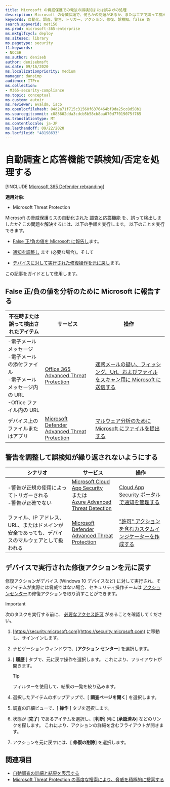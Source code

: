 ```yaml
---
title: Microsoft の脅威保護での電波の誤検知または誤ネガの処理
description: Microsoft の脅威保護で、何らかの問題があるか、またはエアで誤って検出されましたか? 分析のために誤検知または誤検知を Microsoft に送信する方法について説明します。
keywords: 自動化、調査、警告、トリガー、アクション、修復、誤検知、false 負
search.appverid: met150
ms.prod: microsoft-365-enterprise
ms.mktglfcycl: deploy
ms.sitesec: library
ms.pagetype: security
f1.keywords:
- NOCSH
ms.author: deniseb
author: denisebmsft
ms.date: 09/16/2020
ms.localizationpriority: medium
manager: dansimp
audience: ITPro
ms.collection:
- M365-security-compliance
ms.topic: conceptual
ms.custom: autoir
ms.reviewer: evaldm, isco
ms.openlocfilehash: 84d2a71f715c31560f6376464bf9da25cc8d58b1
ms.sourcegitcommit: c083602dda3cdcb5b58cb8aa070d77019075f765
ms.translationtype: MT
ms.contentlocale: ja-JP
ms.lasthandoff: 09/22/2020
ms.locfileid: "48198633"
---
```

# <a name="handle-false-positivesnegatives-in-automated-investigation-and-response-capabilities"></a>自動調査と応答機能で誤検知/否定を処理する

[!INCLUDE [Microsoft 365 Defender rebranding](../includes/microsoft-defender.md)]


**適用対象:**
- Microsoft Threat Protection

Microsoft の脅威保護ミスの自動化された [調査と応答機能](mtp-autoir.md) を、誤って検出しましたか? この問題を解決するには、以下の手順を実行します。 以下のことを実行できます。

- [False 正/負の値を Microsoft に報告し](#report-a-false-positivenegative-to-microsoft-for-analysis)ます。

- [通知を調整し](#adjust-an-alert-to-prevent-false-positives-from-recurring) ます (必要な場合)。そして 

- [デバイスに対して実行された修復操作を元に戻し](#undo-a-remediation-action-that-was-taken-on-a-device)ます。 

この記事をガイドとして使用します。 

## <a name="report-a-false-positivenegative-to-microsoft-for-analysis"></a>False 正/負の値を分析のために Microsoft に報告する

|不在時または誤って検出されたアイテム |サービス  |操作  |
|---------|---------|---------|
|-電子メールメッセージ <br/>-電子メールの添付ファイル <br/>-電子メールメッセージ内の URL<br/>-Office ファイル内の URL      |[Office 365 Advanced Threat Protection](https://docs.microsoft.com/microsoft-365/security/office-365-security/office-365-atp)        |[迷惑メールの疑い、フィッシング、Url、およびファイルをスキャン用に Microsoft に送信する](https://docs.microsoft.com/microsoft-365/security/office-365-security/admin-submission)         |
|デバイス上のファイルまたはアプリ    |[Microsoft Defender Advanced Threat Protection](https://docs.microsoft.com/windows/security/threat-protection)         |[マルウェア分析のために Microsoft にファイルを提出する](https://www.microsoft.com/wdsi/filesubmission)         |

## <a name="adjust-an-alert-to-prevent-false-positives-from-recurring"></a>警告を調整して誤検知が繰り返されないようにする

|シナリオ |サービス |操作 |
|--------|--------|--------|
|-警告が正規の使用によってトリガーされる <br/>-警告が正確でない    |[Microsoft Cloud App Security](https://docs.microsoft.com/cloud-app-security)<br/> または <br/>[Azure Advanced Threat Detection](https://docs.microsoft.com/azure/security/fundamentals/threat-detection)         |[Cloud App Security ポータルで通知を管理する](https://docs.microsoft.com/cloud-app-security/managing-alerts)         |
|ファイル、IP アドレス、URL、またはドメインが安全であっても、デバイスのマルウェアとして扱われる|[Microsoft Defender Advanced Threat Protection](https://docs.microsoft.com/windows/security/threat-protection) |["許可" アクションを含むカスタムインジケーターを作成する](https://docs.microsoft.com/windows/security/threat-protection/microsoft-defender-atp/manage-indicators) |


## <a name="undo-a-remediation-action-that-was-taken-on-a-device"></a>デバイスで実行された修復アクションを元に戻す

修復アクションがデバイス (Windows 10 デバイスなど) に対して実行され、そのアイテムが実際には脅威ではない場合、セキュリティ操作チームは [アクションセンター](mtp-action-center.md)の修復アクションを取り消すことができます。

> [!IMPORTANT]
> 次のタスクを実行する前に、 [必要なアクセス許可](mtp-action-center.md#required-permissions-for-action-center-tasks) があることを確認してください。

1. [https://security.microsoft.com](https://security.microsoft.com) に移動し、サインインします。 

2. ナビゲーション ウィンドウで、[**アクション センター**] を選択します。 

3. [ **履歴** ] タブで、元に戻す操作を選択します。 これにより、フライアウトが開きます。<br/>
    > [!TIP]
    > フィルターを使用して、結果の一覧を絞り込みます。 

4. 選択したアイテムのポップアップで、[ **調査ページを開く**] を選択します。

5. 調査の詳細ビューで、[ **操作** ] タブを選択します。

6. 状態が [**完了**] であるアイテムを選択し、[**判断**] 列に [**承認済み**] などのリンクを探します。 これにより、アクションの詳細を含むフライアウトが開きます。

7. アクションを元に戻すには、[ **修復の削除**] を選択します。

## <a name="see-also"></a>関連項目

- [自動調査の詳細と結果を表示する](mtp-autoir-results.md)
- [Microsoft Threat Protection の高度な捜索により、脅威を積極的に捜索する](advanced-hunting-overview.md)
